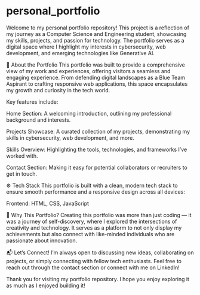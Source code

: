 # personal_portfolio 

Welcome to my personal portfolio repository! 
This project is a reflection of my journey as a Computer Science and Engineering student, showcasing my skills, projects, and passion for technology.
The portfolio serves as a digital space where I highlight my interests in cybersecurity, web development, and emerging technologies like Generative AI.

🌟 About the Portfolio
This portfolio was built to provide a comprehensive view of my work and experiences, offering visitors a seamless and engaging experience. From defending digital landscapes as a Blue Team Aspirant to crafting responsive web applications, this space encapsulates my growth and curiosity in the tech world.

Key features include:

Home Section: A welcoming introduction, outlining my professional background and interests.

Projects Showcase: A curated collection of my projects, demonstrating my skills in cybersecurity, web development, and more.

Skills Overview: Highlighting the tools, technologies, and frameworks I’ve worked with.

Contact Section: Making it easy for potential collaborators or recruiters to get in touch.

⚙️ Tech Stack
This portfolio is built with a clean, modern tech stack to ensure smooth performance and a responsive design across all devices:

Frontend: HTML, CSS, JavaScript

🚀 Why This Portfolio?
Creating this portfolio was more than just coding — it was a journey of self-discovery, where I explored the intersections of creativity and technology. It serves as a platform to not only display my achievements but also connect with like-minded individuals who are passionate about innovation.

📬 Let’s Connect!
I’m always open to discussing new ideas, collaborating on projects, or simply connecting with fellow tech enthusiasts. Feel free to reach out through the contact section or connect with me on LinkedIn!

Thank you for visiting my portfolio repository. I hope you enjoy exploring it as much as I enjoyed building it! 

